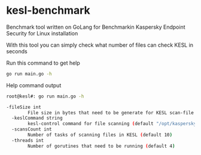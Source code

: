 # kesl-benchmark
Benchmark tool written on GoLang for Benchmarkin Kaspersky Endpoint Security for Linux installation

With this tool you can simply check what number of files can check KESL in seconds

Run this command to get help
```bash
go run main.go -h 
```

Help command output
```bash
root@kesl#: go run main.go -h

-fileSize int
        File size in bytes that need to be generate for KESL scan-file task (default 1000000)
  -keslCommand string
        kesl-control command for file scanning (default "/opt/kaspersky/kesl/bin/kesl-control --scan-file %s --action Skip")
  -scansCount int
        Number of tasks of scanning files in KESL (default 10)
  -threads int
        Number of gorutines that need to be running (default 4)
```
